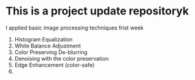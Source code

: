 # This is a project update repositoryk
I applied basic image processing techniques frist week
  1. Histogram Equalization
  2. White Balance Adjustment
  3. Color Preserving De-blurring
  4. Denoising with the color preservation
  5. Edge Enhancement (color-safe)
  6. 


